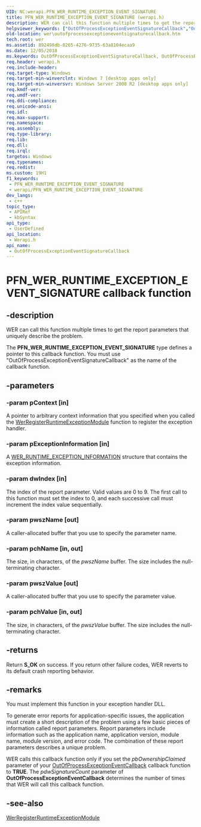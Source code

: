 ```yaml
---
UID: NC:werapi.PFN_WER_RUNTIME_EXCEPTION_EVENT_SIGNATURE
title: PFN_WER_RUNTIME_EXCEPTION_EVENT_SIGNATURE (werapi.h)
description: WER can call this function multiple times to get the report parameters that uniquely describe the problem.
helpviewer_keywords: ["OutOfProcessExceptionEventSignatureCallback","OutOfProcessExceptionEventSignatureCallback callback function [Windows Error Reporting]","PFN_WER_RUNTIME_EXCEPTION_EVENT_SIGNATURE","PFN_WER_RUNTIME_EXCEPTION_EVENT_SIGNATURE callback","wer.outofprocessexceptioneventsignaturecallback","werapi/OutOfProcessExceptionEventSignatureCallback"]
old-location: wer\outofprocessexceptioneventsignaturecallback.htm
tech.root: wer
ms.assetid: 892498db-0265-4276-9735-63a8104ecaa9
ms.date: 12/05/2018
ms.keywords: OutOfProcessExceptionEventSignatureCallback, OutOfProcessExceptionEventSignatureCallback callback function [Windows Error Reporting], PFN_WER_RUNTIME_EXCEPTION_EVENT_SIGNATURE, PFN_WER_RUNTIME_EXCEPTION_EVENT_SIGNATURE callback, wer.outofprocessexceptioneventsignaturecallback, werapi/OutOfProcessExceptionEventSignatureCallback
req.header: werapi.h
req.include-header: 
req.target-type: Windows
req.target-min-winverclnt: Windows 7 [desktop apps only]
req.target-min-winversvr: Windows Server 2008 R2 [desktop apps only]
req.kmdf-ver: 
req.umdf-ver: 
req.ddi-compliance: 
req.unicode-ansi: 
req.idl: 
req.max-support: 
req.namespace: 
req.assembly: 
req.type-library: 
req.lib: 
req.dll: 
req.irql: 
targetos: Windows
req.typenames: 
req.redist: 
ms.custom: 19H1
f1_keywords:
 - PFN_WER_RUNTIME_EXCEPTION_EVENT_SIGNATURE
 - werapi/PFN_WER_RUNTIME_EXCEPTION_EVENT_SIGNATURE
dev_langs:
 - c++
topic_type:
 - APIRef
 - kbSyntax
api_type:
 - UserDefined
api_location:
 - Werapi.h
api_name:
 - OutOfProcessExceptionEventSignatureCallback
---
```


# PFN_WER_RUNTIME_EXCEPTION_EVENT_SIGNATURE callback function


## -description

 WER can call this function multiple times to get the report parameters that uniquely describe the problem.

The <b>PFN_WER_RUNTIME_EXCEPTION_EVENT_SIGNATURE</b> type defines a pointer to this callback function. You must use "OutOfProcessExceptionEventSignatureCallback" as the name of the callback function.

## -parameters

### -param pContext [in]

A pointer to arbitrary context information that you specified when you called the <a href="https://docs.microsoft.com/windows/desktop/api/werapi/nf-werapi-werregisterruntimeexceptionmodule">WerRegisterRuntimeExceptionModule</a> function to register the exception handler.

### -param pExceptionInformation [in]

A <a href="https://docs.microsoft.com/windows/desktop/api/werapi/ns-werapi-wer_runtime_exception_information">WER_RUNTIME_EXCEPTION_INFORMATION</a> structure that contains the exception information.

### -param dwIndex [in]

The index of the report parameter. Valid values are 0 to 9. The first call to this function must set the index to 0, and each successive call must increment the index value sequentially.

### -param pwszName [out]

A caller-allocated buffer that you use to specify the parameter name.

### -param pchName [in, out]

The size, in characters, of the <i>pwszName</i> buffer. The size includes the null-terminating character.

### -param pwszValue [out]

A caller-allocated buffer that you use to specify the parameter value.

### -param pchValue [in, out]

The size, in characters, of the <i>pwszValue</i> buffer. The size includes the null-terminating character.

## -returns

Return <b>S_OK</b> on success. If you return other failure codes, WER reverts to its default crash reporting behavior.

## -remarks

You must implement this function in your exception handler DLL.

To generate error reports for application-specific issues, the application must create a short description of the problem using a few basic pieces of information called report parameters. Report parameters include information such as the application name, application version, module name, module version, and error code. The combination of these report parameters describes a unique problem.

WER calls this callback function only if you set the <i>pbOwnershipClaimed</i> parameter of your <a href="https://docs.microsoft.com/windows/desktop/api/werapi/nc-werapi-pfn_wer_runtime_exception_event">OutOfProcessExceptionEventCallback</a> callback function to <b>TRUE</b>. The <i>pdwSignatureCount</i> parameter of <b>OutOfProcessExceptionEventCallback</b> determines the number of times that  WER will call  this callback function.

## -see-also

<a href="https://docs.microsoft.com/windows/desktop/api/werapi/nf-werapi-werregisterruntimeexceptionmodule">WerRegisterRuntimeExceptionModule</a>

